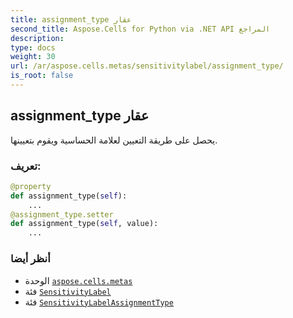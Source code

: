 ```yaml
---
title: assignment_type عقار
second_title: Aspose.Cells for Python via .NET API المراجع
description:
type: docs
weight: 30
url: /ar/aspose.cells.metas/sensitivitylabel/assignment_type/
is_root: false
---
```

##  assignment_type عقار

يحصل على طريقة التعيين لعلامة الحساسية ويقوم بتعيينها.
###  تعريف:
```python
@property
def assignment_type(self):
    ...
@assignment_type.setter
def assignment_type(self, value):
    ...
```

###  أنظر أيضا
* الوحدة [`aspose.cells.metas`](../../)
* فئة [`SensitivityLabel`](/cells/python-net/ar/aspose.cells.metas/sensitivitylabel)
* فئة [`SensitivityLabelAssignmentType`](/cells/python-net/ar/aspose.cells.metas/sensitivitylabelassignmenttype)
